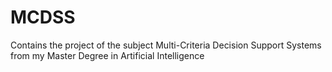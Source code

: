 # MCDSS
Contains the project of the subject Multi-Criteria Decision Support Systems from my Master Degree in Artificial Intelligence
